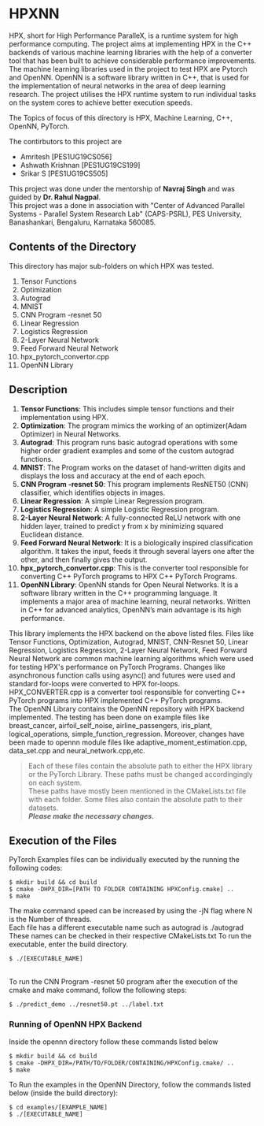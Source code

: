 # HPXNN
HPX, short for High Performance ParalleX, is a runtime system for high performance computing. 
The project aims at implementing HPX in the C++ backends of various machine learning libraries with the help of a converter tool that has been built to achieve considerable performance improvements. The machine learning libraries used in the project to test HPX are Pytorch and OpenNN. OpenNN is a software library written in C++, that is used for the implementation of neural networks in the area of deep learning research. The project utilises the HPX runtime system to run individual tasks on the system cores to achieve better execution speeds.

The Topics of focus of this directory is HPX, Machine Learning, C++, OpenNN, PyTorch.

The contirbutors to this project are 
<ul>
    <li>Amritesh [PES1UG19CS056]</li>
    <li>Ashwath Krishnan [PES1UG19CS199]</li>
    <li>Srikar S [PES1UG19CS505]</li>
</ul>
This project was done under the mentorship of <b>Navraj Singh</b> and was guided by <b>Dr. Rahul Nagpal</b>. <br>
This project was a done in association with "Center of Advanced Parallel Systems - Parallel System Research Lab" (CAPS-PSRL), PES University, Banashankari, Bengaluru, Karnataka 560085.

## Contents of the Directory

This directory has major sub-folders on which HPX was tested. 
<ol>
    <li>Tensor Functions</li>
    <li>Optimization</li>
    <li>Autograd</li>
    <li>MNIST</li>
    <li>CNN Program -resnet 50</li>
    <li>Linear Regression</li>
    <li>Logistics Regression</li>
    <li>2-Layer Neural Network</li>
    <li>Feed Forward Neural Network</li>
    <li>hpx_pytorch_convertor.cpp</li>
    <li>OpenNN Library</li>
</ol>

## Description
<ol>
    <li><b>Tensor Functions</b>: This includes simple tensor functions and their implementation using HPX.
    <li><b>Optimization</b>: The program mimics the working of an optimizer(Adam Optimizer) in Neural Networks.
    <li><b>Autograd</b>: This program runs basic autograd operations with some higher order gradient examples and some of the custom autograd functions.
    <li><b>MNIST</b>: The Program works on the dataset of hand-written digits and displays the loss and accuracy at the end of each epoch.
    <li><b>CNN Program -resnet 50</b>: This program implements ResNET50 (CNN) classifier, which  identifies objects in images.
    <li><b>Linear Regression</b>: A simple Linear Regression program.
    <li><b>Logistics Regression</b>: A simple Logistic Regression program.
    <li><b>2-Layer Neural Network</b>: A fully-connected ReLU network with one hidden layer, trained to predict y from x by minimizing squared Euclidean distance.
    <li><b>Feed Forward Neural Network</b>: It is a biologically inspired classification algorithm. It takes the input, feeds it through several layers one after the other, and then finally gives the output.
    <li><b>hpx_pytorch_convertor.cpp</b>: This is the converter tool responsible for converting C++ PyTorch programs to HPX C++ PyTorch Programs.  
    <li><b>OpenNN Library</b>: OpenNN stands for Open Neural Networks. It is a software library written in the C++ programming language. It implements a major area of machine learning, neural networks. Written in C++ for advanced analytics, OpenNN’s main advantage is its high performance. 
</ol>
This library implements the HPX backend on the above listed files. Files like Tensor Functions, Optimization, Autograd, MNIST, CNN-Resnet 50, Linear Regression, Logistics Regression, 2-Layer Neural Network, Feed Forward Neural Network are common machine learning algorithms which were used for testing HPX's performance on PyTorch Programs. Changes like asynchronous function calls using async() and futures were used and standard for-loops were converted to HPX for-loops.<br>
HPX_CONVERTER.cpp is a converter tool responsible for converting C++ PyTorch programs into HPX implemented C++ PyTorch programs. <br>
The OpenNN Library contains the OpenNN repository with HPX backend implemented. The testing has been done on example files like breast_cancer, airfoil_self_noise, airline_passengers, iris_plant, logical_operations, simple_function_regression. Moreover, changes have been made to opennn module files like adaptive_moment_estimation.cpp, data_set.cpp and neural_network.cpp,etc. 

> Each of these files contain the absolute path to either the HPX library or the PyTorch Library. These paths must be changed accordingingly on each system.<br>
> These paths have mostly been mentioned in the CMakeLists.txt file with each folder. Some files also contain the absolute path to their datasets.<br> <i><b>Please make the necessary changes.</b></i>

## Execution of the Files

PyTorch Examples files can be individually executed by the running the following codes:
```
$ mkdir build && cd build
$ cmake -DHPX_DIR=[PATH TO FOLDER CONTAINING HPXConfig.cmake] .. 
$ make
```
The make command speed can be increased by using the -jN flag where N is the Number of threads. 
<br>
Each file has a different executable name such as 
autograd is ./autograd
<br>
These names can be checked in their respective CMakeLists.txt
To run the executable, enter the build directory.
```
$ ./[EXECUTABLE_NAME]
```
<br> To run the CNN Program -resnet 50 program after the execution of the cmake and make command, follow the following steps:
```
$ ./predict_demo ../resnet50.pt ../label.txt          
```

### Running of OpenNN HPX Backend
Inside the opennn directory follow these commands listed below
```
$ mkdir build && cd build
$ cmake -DHPX_DIR=/PATH/TO/FOLDER/CONTAINING/HPXConfig.cmake/ .. 
$ make
```
To Run the examples in the OpenNN Directory, follow the commands listed below (inside the build directory):
```
$ cd examples/[EXAMPLE_NAME]
$ ./[EXECUTABLE_NAME]
```
